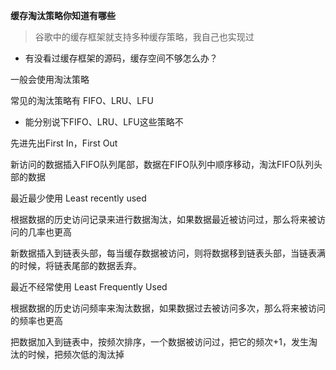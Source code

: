 **缓存淘汰策略你知道有哪些**

> 谷歌中的缓存框架就支持多种缓存策略，我自己也实现过



- 有没看过缓存框架的源码，缓存空间不够怎么办？

一般会使用淘汰策略

常见的淘汰策略有 FIFO、LRU、LFU



- 能分别说下FIFO、LRU、LFU这些策略不

先进先出First In，First Out

新访问的数据插入FIFO队列尾部，数据在FIFO队列中顺序移动，淘汰FIFO队列头部的数据



最近最少使用 Least recently used

根据数据的历史访问记录来进行数据淘汰，如果数据最近被访问过，那么将来被访问的几率也更高

新数据插入到链表头部，每当缓存数据被访问，则将数据移到链表头部，当链表满的时候，将链表尾部的数据丢弃。



最近不经常使用 Least Frequently Used

根据数据的历史访问频率来淘汰数据，如果数据过去被访问多次，那么将来被访问的频率也更高

把数据加入到链表中，按频次排序，一个数据被访问过，把它的频次+1，发生淘汰的时候，把频次低的淘汰掉
